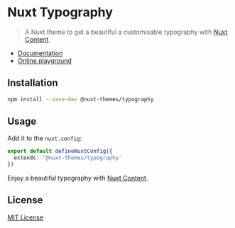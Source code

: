 # Nuxt Typography

> A Nuxt theme to get a beautiful a customisable typography with [Nuxt Content](https://content.nuxtjs.org).

- [Documentation](https://prose.nuxt.space)
- [Online playground](https://stackblitz.com/edit/nuxt-theme-prose?file=content/index.md)

## Installation

```bash
npm install --save-dev @nuxt-themes/typography
```

## Usage

Add it to the `nuxt.config`:

```ts
export default defineNuxtConfig({
  extends: '@nuxt-themes/typography'
})
```

Enjoy a beautiful typography with [Nuxt Content](https://content.nuxtjs.org).

## License

[MIT License](./LICENSE)
